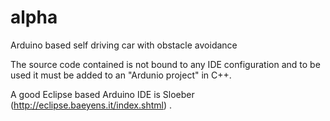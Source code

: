 # alpha
Arduino based self driving car with obstacle avoidance

The source code contained is not bound to any IDE configuration and to be used it must be added to an "Ardunio project" in C++.

A good Eclipse based Arduino IDE is Sloeber (http://eclipse.baeyens.it/index.shtml) .
